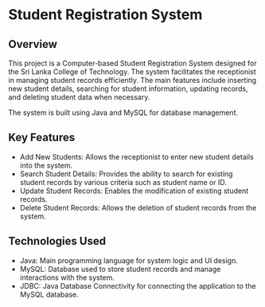 # Student Registration System

## Overview
This project is a Computer-based Student Registration System designed for the Sri Lanka College of Technology. The system facilitates the receptionist in managing student records efficiently. The main features include inserting new student details, searching for student information, updating records, and deleting student data when necessary.

The system is built using Java and MySQL for database management.

## Key Features
- Add New Students: Allows the receptionist to enter new student details into the system.
- Search Student Details: Provides the ability to search for existing student records by various criteria such as student name or ID.
- Update Student Records: Enables the modification of existing student records.
- Delete Student Records: Allows the deletion of student records from the system.

## Technologies Used
- Java: Main programming language for system logic and UI design.
- MySQL: Database used to store student records and manage interactions with the system.
- JDBC: Java Database Connectivity for connecting the application to the MySQL database.
